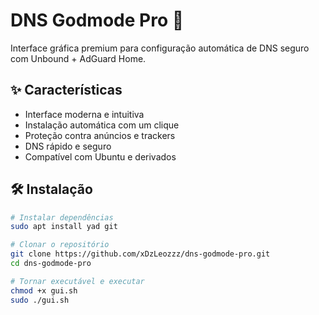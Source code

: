 # DNS Godmode Pro 🚀

Interface gráfica premium para configuração automática de DNS seguro com Unbound + AdGuard Home.

## ✨ Características
- Interface moderna e intuitiva
- Instalação automática com um clique
- Proteção contra anúncios e trackers
- DNS rápido e seguro
- Compatível com Ubuntu e derivados

## 🛠️ Instalação

```bash
# Instalar dependências
sudo apt install yad git

# Clonar o repositório
git clone https://github.com/xDzLeozzz/dns-godmode-pro.git
cd dns-godmode-pro

# Tornar executável e executar
chmod +x gui.sh
sudo ./gui.sh
